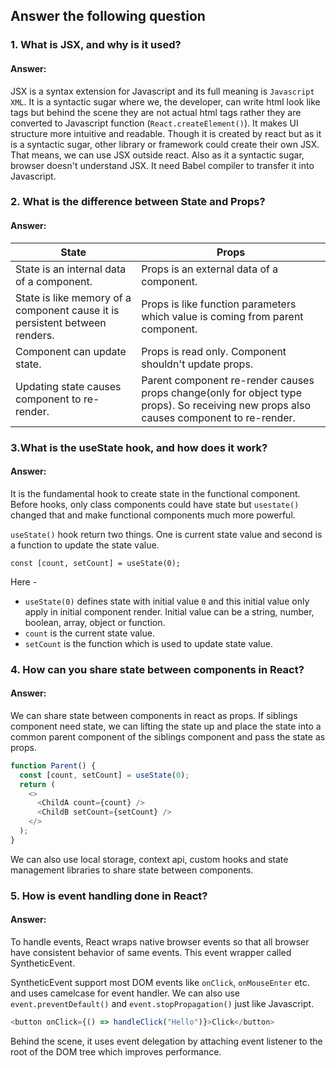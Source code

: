 <!-- # Customer Support Zone

This project helps manage customer support by organizing
issues into trackable tickets, assigning them to agents, and
ensuring timely resolution through streamlined communication and
status updates. -->

## Answer the following question

### 1. What is JSX, and why is it used?

#### Answer:

JSX is a syntax extension for Javascript and its full meaning is `Javascript XML`. It is a syntactic sugar where we, the developer, can write html look like tags but behind the scene they are not actual html tags rather they are converted to Javascript function (`React.createElement()`). It makes UI structure more intuitive and readable. Though it is created by react but as it is a syntactic sugar, other library or framework could create their own JSX. That means, we can use JSX outside react. Also as it a syntactic sugar, browser doesn't understand JSX. It need Babel compiler to transfer it into Javascript.

### 2. What is the difference between State and Props?

#### Answer:

| State                                                                       | Props                                                                                                                                  |
| --------------------------------------------------------------------------- | -------------------------------------------------------------------------------------------------------------------------------------- |
| State is an internal data of a component.                                   | Props is an external data of a component.                                                                                              |
| State is like memory of a component cause it is persistent between renders. | Props is like function parameters which value is coming from parent component.                                                         |
| Component can update state.                                                 | Props is read only. Component shouldn't update props.                                                                                  |
| Updating state causes component to re-render.                               | Parent component re-render causes props change(only for object type props). So receiving new props also causes component to re-render. |

### 3.What is the useState hook, and how does it work?

#### Answer:

It is the fundamental hook to create state in the functional component. Before hooks, only class components could have state but `usestate()` changed that and make functional components much more powerful.

`useState()` hook return two things. One is current state value and second is a function to update the state value.

`const [count, setCount] = useState(0);`

Here -

- `useState(0)` defines state with initial value `0` and this initial value only apply in initial component render. Initial value can be a string, number, boolean, array, object or function.
- `count` is the current state value.
- `setCount` is the function which is used to update state value.

### 4. How can you share state between components in React?

#### Answer:

We can share state between components in react as props. If siblings component need state, we can lifting the state up and place the state into a common parent component of the siblings component and pass the state as props.

```js
function Parent() {
  const [count, setCount] = useState(0);
  return (
    <>
      <ChildA count={count} />
      <ChildB setCount={setCount} />
    </>
  );
}
```

We can also use local storage, context api, custom hooks and state management libraries to share state between components.

### 5. How is event handling done in React?

#### Answer:

To handle events, React wraps native browser events so that all browser have consistent behavior of same events. This event wrapper called SyntheticEvent.

SyntheticEvent support most DOM events like `onClick`, `onMouseEnter` etc. and uses camelcase for event handler. We can also use `event.preventDefault()` and `event.stopPropagation()` just like Javascript.

```js
<button onClick={() => handleClick("Hello")}>Click</button>
```

Behind the scene, it uses event delegation by attaching event listener to the root of the DOM tree which improves performance.
